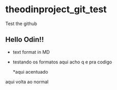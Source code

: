 # theodinproject_git_test
Test the github 

## Hello Odin!!
+ text format in MD
+ testando os formatos
  aqui acho q e pra codigo

  *aqui acentuado


aqui volta ao normal


